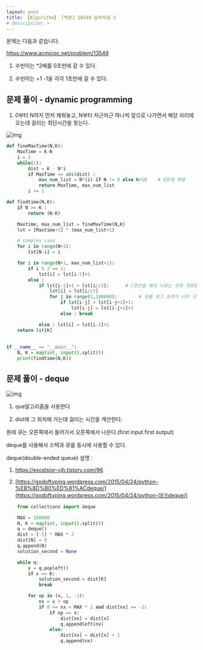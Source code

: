 ```yaml
---
layout: post
title: 【Algorithm】 [백준] 16549 숨바꼭질 3
# description: > 
---
```


문제는 다음과 같습니다. 

https://www.acmicpc.net/problem/13549

 

1. 수빈이는 *2배를 0초만에 갈 수 있다.

2. 수빈이는 +1 -1을 각각 1초만에 갈 수 있다. 

 

## **문제 풀이 - dynamic programming**

1. 0부터 N까지 먼저 채워놓고, N부터 차근차근 하나씩 앞으로 나가면서 해당 자리에 오는데 걸리는 최단시간을 찾는다.



![img](https://k.kakaocdn.net/dn/bk4Dfb/btqCckO8D59/Q0c4PLHO8VnvpGkEdYccgk/img.png)



```python
def fineMaxTime(N,K):
    MaxTime = K-N
    i = 2
    while(1):
        dist = K - N*i
        if MaxTime <= abs(dist) :
            max_num_list = N*(i) if N != 0 else K+10    # 0문제 해결
            return MaxTime, max_num_list
        i += 1

def findtime(N,K):
    if N >= K :
        return (N-K)

    Maxtime, max_num_list = fineMaxTime(N,K)
    lst = [Maxtime+1] * (max_num_list+1)

    # complex case
    for i in range(N+1):
        lst[N-i] = i

    for i in range(N+1, max_num_list+1):
        if i % 2 == 1:
            lst[i] = lst[i-1]+1
        else :
            if lst[i-1]+1 > lst[i//2]:      # /연산을 해서 나오는 것의 자료형은 무조건 float
                lst[i] = lst[i//2]
                for j in range(1,100000):        # 뒤를 보고 숫자가 너무 크면 줄여준다.
                    if lst[i-j] > lst[i-j+1]+1:	 
                        lst[i-j] = lst[i-j+1]+1
                    else : break

            else : lst[i] = lst[i-1]+1
    return lst[K]
    
            
if __name__ == "__main__":
    N, K = map(int, input().split())
    print(findtime(N,K))
```

 

 

## **문제 풀이 - deque**



![img](https://k.kakaocdn.net/dn/dgwUp3/btqCbUwsnmF/5YL4lFJ2XEPzjCLVOqdqZ0/img.png)



1. que알고리즘을 사용한다

2. dist에 그 위치에 가는데 걸리는 시간을 계산한다.

 

원래 큐는 오른쪽에서 들어가서 오른쪽에서 나온다.(first input first output)

deque를 사용해서 스택과 큐를 동시에 사용할 수 있다. 

deque(double-ended queue) 설명 :

1. https://excelsior-cjh.tistory.com/96

2. [https://godoftyping.wordpress.com/2015/04/24/python-%EB%8D%B0%ED%81%ACdeque/](https://godoftyping.wordpress.com/2015/04/24/python-데크deque/)

```python
    from collections import deque

    MAX = 100000
    N, K = map(int, input().split())
    q = deque()
    dist = [-1] * MAX * 2
    dist[N] = 0
    q.append(N)
    solution_second = None

    while q:
        x = q.popleft()
        if x == K:
            solution_second = dist[K]
            break

        for op in (x, 1, -1):
            nx = x + op
            if 0 <= nx < MAX * 2 and dist[nx] == -1:
                if op == x:
                    dist[nx] = dist[x]
                    q.appendleft(nx)
                else:
                    dist[nx] = dist[x] + 1
                    q.append(nx)
```